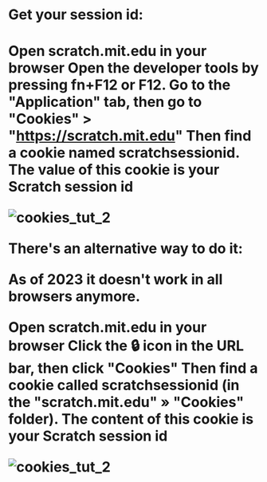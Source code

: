 <h1>Get your session id:<h1>

Open scratch.mit.edu in your browser
Open the developer tools by pressing fn+F12 or F12.
Go to the "Application" tab, then go to "Cookies" > "https://scratch.mit.edu"
Then find a cookie named scratchsessionid. The value of this cookie is your Scratch session id

![cookies_tut_2](https://raw.githubusercontent.com/TimMcCool/scratchattach/main/wiki/images/cookies_tut_1.png)




There's an alternative way to do it:

As of 2023 it doesn't work in all browsers anymore.

Open scratch.mit.edu in your browser
Click the 🔒 icon in the URL bar, then click "Cookies"
Then find a cookie called scratchsessionid (in the "scratch.mit.edu" » "Cookies" folder). The content of this cookie is your Scratch session id

![cookies_tut_2](https://github.com/hcr5/SessionID-Torturial/assets/157815647/7eea8a94-e7c7-4e1b-8c1f-0433e6395568)
